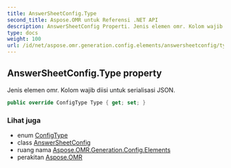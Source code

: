 ```yaml
---
title: AnswerSheetConfig.Type
second_title: Aspose.OMR untuk Referensi .NET API
description: AnswerSheetConfig Properti. Jenis elemen omr. Kolom wajib diisi untuk serialisasi JSON.
type: docs
weight: 100
url: /id/net/aspose.omr.generation.config.elements/answersheetconfig/type/
---
```

## AnswerSheetConfig.Type property

Jenis elemen omr. Kolom wajib diisi untuk serialisasi JSON.

```csharp
public override ConfigType Type { get; set; }
```

### Lihat juga

* enum [ConfigType](../../../aspose.omr.generation.config.enums/configtype/)
* class [AnswerSheetConfig](../)
* ruang nama [Aspose.OMR.Generation.Config.Elements](../../answersheetconfig/)
* perakitan [Aspose.OMR](../../../)



